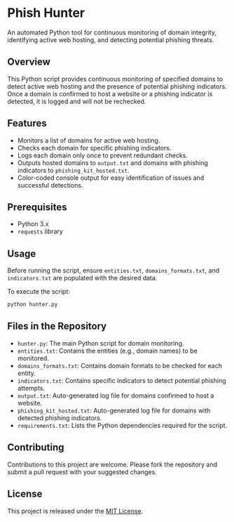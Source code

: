 # Phish Hunter
An automated Python tool for continuous monitoring of domain integrity, identifying active web hosting, and detecting potential phishing threats.

## Overview
This Python script provides continuous monitoring of specified domains to detect active web hosting and the presence of potential phishing indicators. Once a domain is confirmed to host a website or a phishing indicator is detected, it is logged and will not be rechecked.

## Features
- Monitors a list of domains for active web hosting.
- Checks each domain for specific phishing indicators.
- Logs each domain only once to prevent redundant checks.
- Outputs hosted domains to `output.txt` and domains with phishing indicators to `phishing_kit_hosted.txt`.
- Color-coded console output for easy identification of issues and successful detections.

## Prerequisites
- Python 3.x
- `requests` library

## Usage

Before running the script, ensure `entities.txt`, `domains_formats.txt`, and `indicators.txt` are populated with the desired data.

To execute the script:

```bash
python hunter.py
```

## Files in the Repository
- `hunter.py`: The main Python script for domain monitoring.
- `entities.txt`: Contains the entities (e.g., domain names) to be monitored.
- `domains_formats.txt`: Contains domain formats to be checked for each entity.
- `indicators.txt`: Contains specific indicators to detect potential phishing attempts.
- `output.txt`: Auto-generated log file for domains confirmed to host a website.
- `phishing_kit_hosted.txt`: Auto-generated log file for domains with detected phishing indicators.
- `requirements.txt`: Lists the Python dependencies required for the script.

## Contributing
Contributions to this project are welcome. Please fork the repository and submit a pull request with your suggested changes.

## License
This project is released under the [MIT License](LICENSE).
